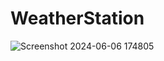 ﻿# WeatherStation
![Screenshot 2024-06-06 174805](https://github.com/fallxnstr/WeatherStation/assets/103467609/de9550a5-38b9-4dbd-9163-06a1a267e8c5)
